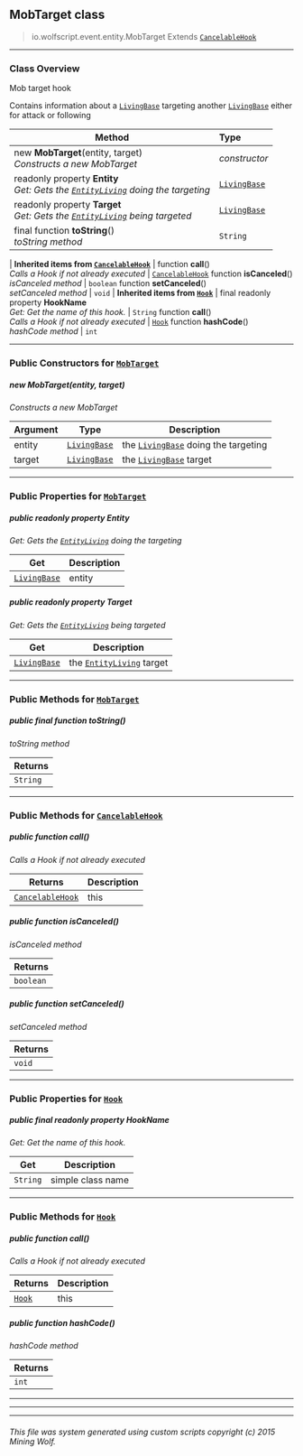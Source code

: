 ## MobTarget __class__

>io.wolfscript.event.entity.MobTarget
>Extends [`CancelableHook`](../../hook/CancelableHook.md)

---

### Class Overview

Mob target hook <p/> Contains information about a [`LivingBase`](../../api/entity/living/LivingBase.md) targeting another [`LivingBase`](../../api/entity/living/LivingBase.md) either for attack or following

Method | Type   
--- | :--- 
new __MobTarget__(entity, target) <br> _Constructs a new MobTarget_ | _constructor_
 readonly property __Entity__ <br> _Get: Gets the [`EntityLiving`](../../api/entity/living/EntityLiving.md) doing the targeting_ | [`LivingBase`](../../api/entity/living/LivingBase.md)
 readonly property __Target__ <br> _Get: Gets the [`EntityLiving`](../../api/entity/living/EntityLiving.md) being targeted_ | [`LivingBase`](../../api/entity/living/LivingBase.md)
final function __toString__() <br> _toString method_ | `String`
 |
__Inherited items from [`CancelableHook`](../../hook/CancelableHook.md)__ |
 function __call__() <br> _Calls a Hook if not already executed_ | [`CancelableHook`](../../hook/CancelableHook.md)
 function __isCanceled__() <br> _isCanceled method_ | `boolean`
 function __setCanceled__() <br> _setCanceled method_ | `void`
 |
__Inherited items from [`Hook`](../../hook/Hook.md)__ |
final readonly property __HookName__ <br> _Get: Get the name of this hook._ | `String`
 function __call__() <br> _Calls a Hook if not already executed_ | [`Hook`](../../hook/Hook.md)
 function __hashCode__() <br> _hashCode method_ | `int`







---

### Public Constructors for [`MobTarget`](MobTarget.md)

##### <a id='mobtarget'></a>new __MobTarget__(entity, target) 

_Constructs a new MobTarget_

Argument | Type | Description  
--- | --- | --- 
entity | [`LivingBase`](../../api/entity/living/LivingBase.md) | the [`LivingBase`](../../api/entity/living/LivingBase.md) doing the targeting
target | [`LivingBase`](../../api/entity/living/LivingBase.md) | the [`LivingBase`](../../api/entity/living/LivingBase.md) target

---

### Public Properties for [`MobTarget`](MobTarget.md)

##### <a id='entity'></a>public  readonly property __Entity__

_Get: Gets the [`EntityLiving`](../../api/entity/living/EntityLiving.md) doing the targeting_

Get | Description
--- | --- 
[`LivingBase`](../../api/entity/living/LivingBase.md) | entity



##### <a id='target'></a>public  readonly property __Target__

_Get: Gets the [`EntityLiving`](../../api/entity/living/EntityLiving.md) being targeted_

Get | Description
--- | --- 
[`LivingBase`](../../api/entity/living/LivingBase.md) | the [`EntityLiving`](../../api/entity/living/EntityLiving.md) target



---

### Public Methods for [`MobTarget`](MobTarget.md)

##### <a id='tostring'></a>public final function __toString__()

_toString method_

Returns | 
--- | 
`String` |


---

### Public Methods for [`CancelableHook`](../../hook/CancelableHook.md)

##### <a id='call'></a>public  function __call__()

_Calls a Hook if not already executed_

Returns | Description
--- | --- 
[`CancelableHook`](../../hook/CancelableHook.md) | this


##### <a id='iscanceled'></a>public  function __isCanceled__()

_isCanceled method_

Returns | 
--- | 
`boolean` |


##### <a id='setcanceled'></a>public  function __setCanceled__()

_setCanceled method_

Returns | 
--- | 
`void` |


---

### Public Properties for [`Hook`](../../hook/Hook.md)

##### <a id='hookname'></a>public final readonly property __HookName__

_Get: Get the name of this hook._

Get | Description
--- | --- 
`String` | simple class name



---

### Public Methods for [`Hook`](../../hook/Hook.md)

##### <a id='call'></a>public  function __call__()

_Calls a Hook if not already executed_

Returns | Description
--- | --- 
[`Hook`](../../hook/Hook.md) | this


##### <a id='hashcode'></a>public  function __hashCode__()

_hashCode method_

Returns | 
--- | 
`int` |


---


---


---


###### This file was system generated using custom scripts copyright (c) 2015 Mining Wolf.
	

